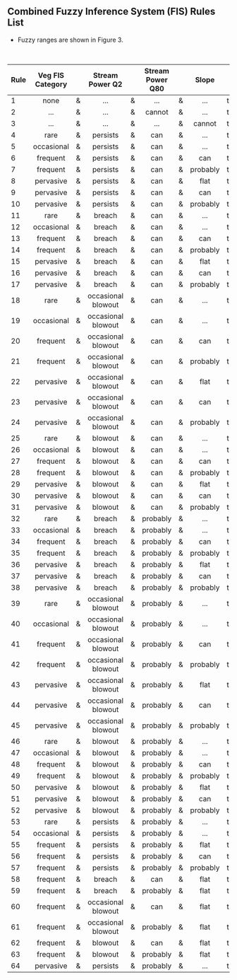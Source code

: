 ## Combined Fuzzy Inference System (FIS) Rules List
* Fuzzy ranges are shown in Figure 3.
<br/>

| Rule |	Veg FIS Category |     |	Stream Power Q2	|	    | Stream Power Q80 |     | Slope |     | BDC Category |
| ---- | :---------------: | --- | :--------------: | --- | :--------------: | --- | :---: | --- | :----------: |
|1|none|&|...|&|...|&|...|then|none|
|2|...|&|...|&|cannot|&|...|then|none|
|3|...|&|...|&|...|&|cannot|then|none|
|4|rare|&|persists|&|can|&|...|then|rare|
|5|occasional|&|persists|&|can|&|...|then|occasional|
|6|frequent|&|persists|&|can|&|can|then|frequent|
|7|frequent|&|persists|&|can|&|probably|then|occasional|
|8|pervasive|&|persists|&|can|&|flat|then|pervasive|
|9|pervasive|&|persists|&|can|&|can|then|pervasive|
|10|pervasive|&|persists|&|can|&|probably|then|occasional|
|11|rare|&|breach|&|can|&|...|then|rare|
|12|occasional|&|breach|&|can|&|...|then|occasional|
|13|frequent|&|breach|&|can|&|can|then|frequent|
|14|frequent|&|breach|&|can|&|probably|then|occasional|
|15|pervasive|&|breach|&|can|&|flat|then|occasional|
|16|pervasive|&|breach|&|can|&|can|then|frequent|
|17|pervasive|&|breach|&|can|&|probably|then|occasional|
|18|rare|&|occasional blowout|&|can|&|...|then|rare|
|19|occasional|&|occasional blowout|&|can|&|...|then|occasional|
|20|frequent|&|occasional blowout|&|can|&|can|then|frequent|
|21|frequent|&|occasional blowout|&|can|&|probably|then|occasional|
|22|pervasive|&|occasional blowout|&|can|&|flat|then|occasional|
|23|pervasive|&|occasional blowout|&|can|&|can|then|frequent|
|24|pervasive|&|occasional blowout|&|can|&|probably|then|occasional|
|25|rare|&|blowout|&|can|&|...|then|none|
|26|occasional|&|blowout|&|can|&|...|then|rare|
|27|frequent|&|blowout|&|can|&|can|then|rare|
|28|frequent|&|blowout|&|can|&|probably|then|none|
|29|pervasive|&|blowout|&|can|&|flat|then|rare|
|30|pervasive|&|blowout|&|can|&|can|then|occasional|
|31|pervasive|&|blowout|&|can|&|probably|then|rare|
|32|rare|&|breach|&|probably|&|...|then|rare|
|33|occasional|&|breach|&|probably|&|...|then|occasional|
|34|frequent|&|breach|&|probably|&|can|then|frequent|
|35|frequent|&|breach|&|probably|&|probably|then|occasional|
|36|pervasive|&|breach|&|probably|&|flat|then|occasional|
|37|pervasive|&|breach|&|probably|&|can|then|frequent|
|38|pervasive|&|breach|&|probably|&|probably|then|occasional|
|39|rare|&|occasional blowout|&|probably|&|...|then|rare|
|40|occasional|&|occasional blowout|&|probably|&|...|then|occasional|
|41|frequent|&|occasional blowout|&|probably|&|can|then|occasional|
|42|frequent|&|occasional blowout|&|probably|&|probably|then|rare|
|43|pervasive|&|occasional blowout|&|probably|&|flat|then|occasional|
|44|pervasive|&|occasional blowout|&|probably|&|can|then|frequent|
|45|pervasive|&|occasional blowout|&|probably|&|probably|then|occasional|
|46|rare|&|blowout|&|probably|&|...|then|none|
|47|occasional|&|blowout|&|probably|&|...|then|rare|
|48|frequent|&|blowout|&|probably|&|can|then|rare|
|49|frequent|&|blowout|&|probably|&|probably|then|none|
|50|pervasive|&|blowout|&|probably|&|flat|then|rare|
|51|pervasive|&|blowout|&|probably|&|can|then|occasional|
|52|pervasive|&|blowout|&|probably|&|probably|then|rare|
|53|rare|&|persists|&|probably|&|...|then|rare|
|54|occasional|&|persists|&|probably|&|...|then|rare|
|55|frequent|&|persists|&|probably|&|flat|then|occasional|
|56|frequent|&|persists|&|probably|&|can|then|frequent|
|57|frequent|&|persists|&|probably|&|probably|then|occasional|
|58|frequent|&|breach|&|can|&|flat|then|frequent|
|59|frequent|&|breach|&|probably|&|flat|then|occasional|
|60|frequent|&|occasional blowout|&|can|&|flat|then|occasional|
|61|frequent|&|occasional blowout|&|probably|&|flat|then|occasional|
|62|frequent|&|blowout|&|can|&|flat|then|rare|
|63|frequent|&|blowout|&|probably|&|flat|then|rare|
|64|pervasive|&|persists|&|probably|&|...|then|frequent|
